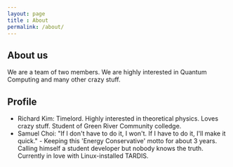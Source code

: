 ```yaml
---
layout: page
title : About
permalink: /about/
---
```


## About us
We are a team of two members. We are highly interested in Quantum Computing and many other crazy stuff.  

## Profile  
* Richard Kim: Timelord. Highly interested in theoretical physics. Loves crazy stuff.  Student of Green River Community colledge.
* Samuel Choi: "If I don't have to do it, I won't. If I have to do it, I'll make it quick." - 
Keeping this 'Energy Conservative' motto for about 3 years. Calling himself a student developer but nobody knows the truth. Currently in love with Linux-installed TARDIS.